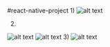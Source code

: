 #react-native-project
1)
![alt text](https://i.ibb.co/j4Sqcn8/123.png)

2) 
![alt text](https://i.ibb.co/m8z5hsy/2.png)
![alt text](https://i.ibb.co/1rN8TBw/2.png)
3)
![alt text](https://i.ibb.co/VxWHqXg/3.png)
